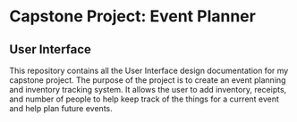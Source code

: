 # Capstone Project: Event Planner
## User Interface

This repository contains all the User Interface design documentation for my capstone project.
The purpose of the project is to create an event planning and inventory tracking system. It allows the user to add inventory, receipts, and number of people to help keep track of the things for a current event and help plan future events.
